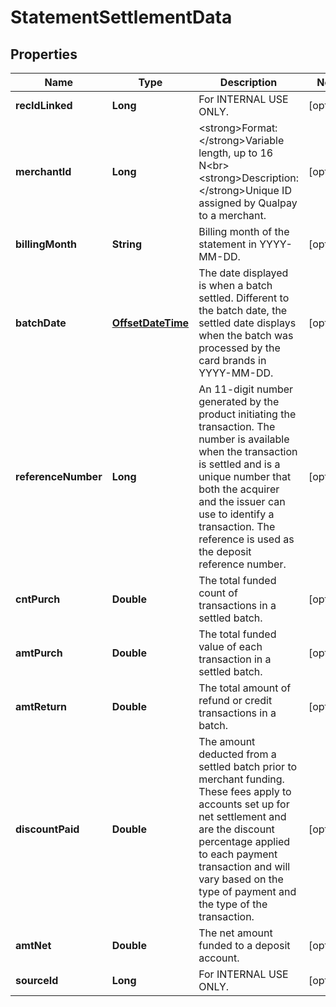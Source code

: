 
# StatementSettlementData

## Properties
Name | Type | Description | Notes
------------ | ------------- | ------------- | -------------
**recIdLinked** | **Long** | For INTERNAL USE ONLY. |  [optional]
**merchantId** | **Long** | &lt;strong&gt;Format: &lt;/strong&gt;Variable length, up to 16 N&lt;br&gt;&lt;strong&gt;Description: &lt;/strong&gt;Unique ID assigned by Qualpay to a merchant. |  [optional]
**billingMonth** | **String** | Billing month of the statement in YYYY-MM-DD. |  [optional]
**batchDate** | [**OffsetDateTime**](OffsetDateTime.md) | The date displayed is when a batch settled. Different to the batch date, the settled date displays when the batch was processed by the card brands in YYYY-MM-DD. |  [optional]
**referenceNumber** | **Long** | An 11-digit number generated by the product initiating the transaction. The number is available when the transaction is settled and is a unique number that both the acquirer and the issuer can use to identify a transaction. The reference is used as the deposit reference number. |  [optional]
**cntPurch** | **Double** | The total funded count of transactions in a settled batch. |  [optional]
**amtPurch** | **Double** | The total funded value of each transaction in a settled batch. |  [optional]
**amtReturn** | **Double** | The total amount of refund or credit transactions in a batch. |  [optional]
**discountPaid** | **Double** | The amount deducted from a settled batch prior to merchant funding. These fees apply to accounts set up for net settlement and are the discount percentage applied to each payment transaction and will vary based on the type of payment and the type of the transaction. |  [optional]
**amtNet** | **Double** | The net amount funded to a deposit account. |  [optional]
**sourceId** | **Long** | For INTERNAL USE ONLY. |  [optional]



